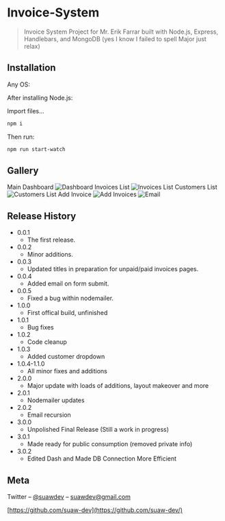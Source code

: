 # Invoice-System
> Invoice System Project for Mr. Erik Farrar built with Node.js, Express, Handlebars, and MongoDB (yes I know I failed to spell Major just relax)

## Installation

Any OS:

After installing Node.js:

Import files...

```sh
npm i
```
Then run:

```sh
npm run start-watch
```
## Gallery
Main Dashboard
![Dashboard](https://github.com/suaw-dev/Invoice-System/blob/Isaac/README_images/dashboard.png?raw=true)
Invoices List
![Invoices List](https://github.com/suaw-dev/Invoice-System/blob/Isaac/README_images/invoices.png?raw=true)
Customers List
![Customers List](https://github.com/suaw-dev/Invoice-System/blob/Isaac/README_images/customer_list.png?raw=true)
Add Invoice
![Add Invoices](https://github.com/suaw-dev/Invoice-System/blob/Isaac/README_images/add_invoice.png?raw=true)
![Email](https://github.com/suaw-dev/Invoice-System/blob/Isaac/README_images/email.png?raw=true)

## Release History

* 0.0.1
    * The first release.
* 0.0.2
    * Minor additions.
* 0.0.3
   * Updated titles in preparation for unpaid/paid invoices pages.
* 0.0.4
   * Added email on form submit.
* 0.0.5
   * Fixed a bug within nodemailer.
* 1.0.0
   * First offical build, unfinished
* 1.0.1
   * Bug fixes
* 1.0.2
   * Code cleanup
* 1.0.3
   * Added customer dropdown
* 1.0.4-1.1.0
   * All minor fixes and additions
* 2.0.0
   * Major update with loads of additions, layout makeover and more
* 2.0.1
   * Nodemailer updates
* 2.0.2
   * Email recursion
* 3.0.0
   * Unpolished Final Release (Still a work in progress)
* 3.0.1
   * Made ready for public consumption (removed private info)
* 3.0.2
   * Edited Dash and Made DB Connection More Efficient

    
## Meta

Twitter – [@suawdev](https://twitter.com/suawdev) – suawdev@gmail.com

[https://github.com/suaw-dev](https://github.com/suaw-dev/)
